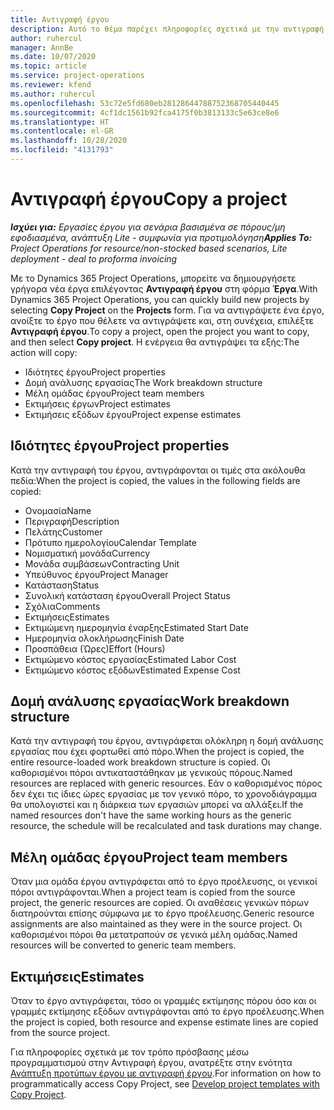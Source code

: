 ```yaml
---
title: Αντιγραφή έργου
description: Αυτό το θέμα παρέχει πληροφορίες σχετικά με την αντιγραφή έργων στο Dynamics 365 Project Operations.
author: ruhercul
manager: AnnBe
ms.date: 10/07/2020
ms.topic: article
ms.service: project-operations
ms.reviewer: kfend
ms.author: ruhercul
ms.openlocfilehash: 53c72e5fd680eb28128644788752368705440445
ms.sourcegitcommit: 4cf1dc1561b92fca4175f0b3813133c5e63ce8e6
ms.translationtype: HT
ms.contentlocale: el-GR
ms.lasthandoff: 10/28/2020
ms.locfileid: "4131793"
---
```

# <a name="copy-a-project"></a><span data-ttu-id="8878e-103">Αντιγραφή έργου</span><span class="sxs-lookup"><span data-stu-id="8878e-103">Copy a project</span></span>

<span data-ttu-id="8878e-104">_**Ισχύει για:** Εργασίες έργου για σενάρια βασισμένα σε πόρους/μη εφοδιασμένα, ανάπτυξη Lite - συμφωνία για προτιμολόγηση_</span><span class="sxs-lookup"><span data-stu-id="8878e-104">_**Applies To:** Project Operations for resource/non-stocked based scenarios, Lite deployment - deal to proforma invoicing_</span></span>

<span data-ttu-id="8878e-105">Με το Dynamics 365 Project Operations, μπορείτε να δημιουργήσετε γρήγορα νέα έργα επιλέγοντας **Αντιγραφή έργου** στη φόρμα **Έργα**.</span><span class="sxs-lookup"><span data-stu-id="8878e-105">With Dynamics 365 Project Operations, you can quickly build new projects by selecting **Copy Project** on the **Projects** form.</span></span> <span data-ttu-id="8878e-106">Για να αντιγράψετε ένα έργο, ανοίξτε το έργο που θέλετε να αντιγράψετε και, στη συνέχεια, επιλέξτε **Αντιγραφή έργου**.</span><span class="sxs-lookup"><span data-stu-id="8878e-106">To copy a project, open the project you want to copy, and then select **Copy project**.</span></span> <span data-ttu-id="8878e-107">Η ενέργεια θα αντιγράψει τα εξής:</span><span class="sxs-lookup"><span data-stu-id="8878e-107">The action will copy:</span></span>

- <span data-ttu-id="8878e-108">Ιδιότητες έργου</span><span class="sxs-lookup"><span data-stu-id="8878e-108">Project properties</span></span>
- <span data-ttu-id="8878e-109">Δομή ανάλυσης εργασίας</span><span class="sxs-lookup"><span data-stu-id="8878e-109">The Work breakdown structure</span></span>
- <span data-ttu-id="8878e-110">Μέλη ομάδας έργου</span><span class="sxs-lookup"><span data-stu-id="8878e-110">Project team members</span></span>
- <span data-ttu-id="8878e-111">Εκτιμήσεις έργων</span><span class="sxs-lookup"><span data-stu-id="8878e-111">Project estimates</span></span>
- <span data-ttu-id="8878e-112">Εκτιμήσεις εξόδων έργου</span><span class="sxs-lookup"><span data-stu-id="8878e-112">Project expense estimates</span></span>

## <a name="project-properties"></a><span data-ttu-id="8878e-113">Ιδιότητες έργου</span><span class="sxs-lookup"><span data-stu-id="8878e-113">Project properties</span></span>

<span data-ttu-id="8878e-114">Κατά την αντιγραφή του έργου, αντιγράφονται οι τιμές στα ακόλουθα πεδία:</span><span class="sxs-lookup"><span data-stu-id="8878e-114">When the project is copied, the values in the following fields are copied:</span></span>

- <span data-ttu-id="8878e-115">Ονομασία</span><span class="sxs-lookup"><span data-stu-id="8878e-115">Name</span></span>
- <span data-ttu-id="8878e-116">Περιγραφή</span><span class="sxs-lookup"><span data-stu-id="8878e-116">Description</span></span>
- <span data-ttu-id="8878e-117">Πελάτης</span><span class="sxs-lookup"><span data-stu-id="8878e-117">Customer</span></span>
- <span data-ttu-id="8878e-118">Πρότυπο ημερολογίου</span><span class="sxs-lookup"><span data-stu-id="8878e-118">Calendar Template</span></span>
- <span data-ttu-id="8878e-119">Νομισματική μονάδα</span><span class="sxs-lookup"><span data-stu-id="8878e-119">Currency</span></span>
- <span data-ttu-id="8878e-120">Μονάδα συμβάσεων</span><span class="sxs-lookup"><span data-stu-id="8878e-120">Contracting Unit</span></span>
- <span data-ttu-id="8878e-121">Υπεύθυνος έργου</span><span class="sxs-lookup"><span data-stu-id="8878e-121">Project Manager</span></span>
- <span data-ttu-id="8878e-122">Κατάσταση</span><span class="sxs-lookup"><span data-stu-id="8878e-122">Status</span></span>
- <span data-ttu-id="8878e-123">Συνολική κατάσταση έργου</span><span class="sxs-lookup"><span data-stu-id="8878e-123">Overall Project Status</span></span>
- <span data-ttu-id="8878e-124">Σχόλια</span><span class="sxs-lookup"><span data-stu-id="8878e-124">Comments</span></span>
- <span data-ttu-id="8878e-125">Εκτιμήσεις</span><span class="sxs-lookup"><span data-stu-id="8878e-125">Estimates</span></span>
- <span data-ttu-id="8878e-126">Εκτιμώμενη ημερομηνία έναρξης</span><span class="sxs-lookup"><span data-stu-id="8878e-126">Estimated Start Date</span></span>
- <span data-ttu-id="8878e-127">Ημερομηνία ολοκλήρωσης</span><span class="sxs-lookup"><span data-stu-id="8878e-127">Finish Date</span></span>
- <span data-ttu-id="8878e-128">Προσπάθεια (Ώρες)</span><span class="sxs-lookup"><span data-stu-id="8878e-128">Effort (Hours)</span></span>
- <span data-ttu-id="8878e-129">Εκτιμώμενο κόστος εργασίας</span><span class="sxs-lookup"><span data-stu-id="8878e-129">Estimated Labor Cost</span></span>
- <span data-ttu-id="8878e-130">Εκτιμώμενο κόστος εξόδων</span><span class="sxs-lookup"><span data-stu-id="8878e-130">Estimated Expense Cost</span></span>

## <a name="work-breakdown-structure"></a><span data-ttu-id="8878e-131">Δομή ανάλυσης εργασίας</span><span class="sxs-lookup"><span data-stu-id="8878e-131">Work breakdown structure</span></span>

<span data-ttu-id="8878e-132">Κατά την αντιγραφή του έργου, αντιγράφεται ολόκληρη η δομή ανάλυσης εργασίας που έχει φορτωθεί από πόρο.</span><span class="sxs-lookup"><span data-stu-id="8878e-132">When the project is copied, the entire resource-loaded work breakdown structure is copied.</span></span> <span data-ttu-id="8878e-133">Οι καθορισμένοι πόροι αντικαταστάθηκαν με γενικούς πόρους.</span><span class="sxs-lookup"><span data-stu-id="8878e-133">Named resources are replaced with generic resources.</span></span> <span data-ttu-id="8878e-134">Εάν ο καθορισμένος πόρος δεν έχει τις ίδιες ώρες εργασίας με τον γενικό πόρο, το χρονοδιάγραμμα θα υπολογιστεί και η διάρκεια των εργασιών μπορεί να αλλάξει.</span><span class="sxs-lookup"><span data-stu-id="8878e-134">If the named resources don't have the same working hours as the generic resource, the schedule will be recalculated and task durations may change.</span></span>

## <a name="project-team-members"></a><span data-ttu-id="8878e-135">Μέλη ομάδας έργου</span><span class="sxs-lookup"><span data-stu-id="8878e-135">Project team members</span></span>

<span data-ttu-id="8878e-136">Όταν μια ομάδα έργου αντιγράφεται από το έργο προέλευσης, οι γενικοί πόροι αντιγράφονται.</span><span class="sxs-lookup"><span data-stu-id="8878e-136">When a project team is copied from the source project, the generic resources are copied.</span></span> <span data-ttu-id="8878e-137">Οι αναθέσεις γενικών πόρων διατηρούνται επίσης σύμφωνα με το έργο προέλευσης.</span><span class="sxs-lookup"><span data-stu-id="8878e-137">Generic resource assignments are also maintained as they were in the source project.</span></span> <span data-ttu-id="8878e-138">Οι καθορισμένοι πόροι θα μετατραπούν σε γενικά μέλη ομάδας.</span><span class="sxs-lookup"><span data-stu-id="8878e-138">Named resources will be converted to generic team members.</span></span>

## <a name="estimates"></a><span data-ttu-id="8878e-139">Εκτιμήσεις</span><span class="sxs-lookup"><span data-stu-id="8878e-139">Estimates</span></span>

<span data-ttu-id="8878e-140">Όταν το έργο αντιγράφεται, τόσο οι γραμμές εκτίμησης πόρου όσο και οι γραμμές εκτίμησης εξόδων αντιγράφονται από το έργο προέλευσης.</span><span class="sxs-lookup"><span data-stu-id="8878e-140">When the project is copied, both resource and expense estimate lines are copied from the source project.</span></span> 

<span data-ttu-id="8878e-141">Για πληροφορίες σχετικά με τον τρόπο πρόσβασης μέσω προγραμματισμού στην Αντιγραφή έργου, ανατρέξτε στην ενότητα [Ανάπτυξη προτύπων έργου με αντιγραφή έργου](dev-copy-project.md).</span><span class="sxs-lookup"><span data-stu-id="8878e-141">For information on how to programmatically access Copy Project, see [Develop project templates with Copy Project](dev-copy-project.md).</span></span>
